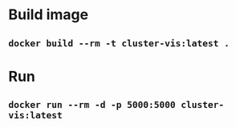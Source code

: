 # Build image

## `docker build --rm -t cluster-vis:latest .`

# Run

## `docker run --rm -d -p 5000:5000 cluster-vis:latest`
